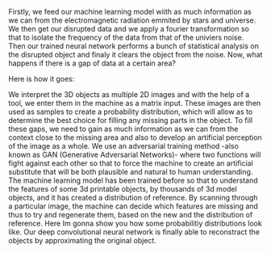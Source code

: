 Firstly, we feed our machine learning model wiith as much information as we can from the electromagnetic radiation emmited by stars and universe. We then get our disrupted data and we apply a fourier transformation so that to isolate the frequency of the data from that of the univiers noise. Then our trained neural network performs a bunch of statistical analysis on the disrupted object and finaly it clears the object from the noise. Now, what happens if there is a gap of data at a certain area?​

Here is how it goes:​

We interpret the 3D objects as multiple 2D images and with the help of a tool, we enter them in the machine as a matrix input. These images are then used as samples to create a probability distribution, which will allow as to determine the best choice for filling any missing parts in the object.  To fill these gaps, we need to gain as much information as we can from the context close to the missing area and also to develop an artificial perception of the image as a whole. We use an adversarial training method -also known as GAN (Generative Adversarial Networks)- where two functions will fight against each other so that to force the machine to create an artificial substitute that will be both plausible and natural to human understanding. The machine learning model has been trained before so that to understand the features of some 3d printable objects, by thousands of 3d model objects, and it has created a distribution of reference. By scanning through a particular image, the machine can decide which features are missing and thus to try and regenerate them, based on the new and the distribution of reference. Here Im gonna show you how some probabilitiy distributions look like. Our deep convolutional neural network is finally able to reconstract the objects by approximating the original object.
